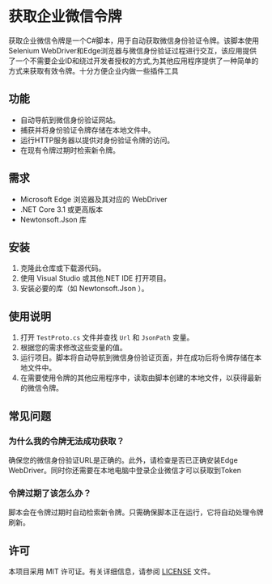 # 获取企业微信令牌

获取企业微信令牌是一个C#脚本，用于自动获取微信身份验证令牌。该脚本使用Selenium WebDriver和Edge浏览器与微信身份验证过程进行交互，该应用提供了一个不需要企业ID和绕过开发者授权的方式,为其他应用程序提供了一种简单的方式来获取有效令牌。十分方便企业内做一些插件工具

## 功能

- 自动导航到微信身份验证网站。
- 捕获并将身份验证令牌存储在本地文件中。
- 运行HTTP服务器以提供对身份验证令牌的访问。
- 在现有令牌过期时检索新令牌。

## 需求

- Microsoft Edge 浏览器及其对应的 WebDriver
- .NET Core 3.1 或更高版本
- Newtonsoft.Json 库

## 安装

1. 克隆此仓库或下载源代码。
2. 使用 Visual Studio 或其他.NET IDE 打开项目。
3. 安装必要的库（如 Newtonsoft.Json ）。

## 使用说明

1. 打开 `TestProto.cs` 文件并查找 `Url` 和 `JsonPath` 变量。
2. 根据您的需求修改这些变量的值。
3. 运行项目。脚本将自动导航到微信身份验证页面，并在成功后将令牌存储在本地文件中。
4. 在需要使用令牌的其他应用程序中，读取由脚本创建的本地文件，以获得最新的微信令牌。

## 常见问题

### 为什么我的令牌无法成功获取？

确保您的微信身份验证URL是正确的。此外，请检查是否已正确安装Edge WebDriver。同时你还需要在本地电脑中登录企业微信才可以获取到Token

### 令牌过期了该怎么办？

脚本会在令牌过期时自动检索新令牌。只需确保脚本正在运行，它将自动处理令牌刷新。

## 许可

本项目采用 MIT 许可证。有关详细信息，请参阅 [LICENSE](LICENSE) 文件。
